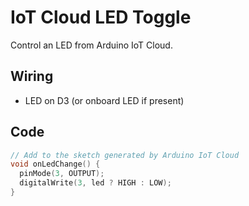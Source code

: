 # IoT Cloud LED Toggle

Control an LED from Arduino IoT Cloud.

## Wiring
- LED on D3 (or onboard LED if present)

## Code
```cpp
// Add to the sketch generated by Arduino IoT Cloud
void onLedChange() {
  pinMode(3, OUTPUT);
  digitalWrite(3, led ? HIGH : LOW);
}
```
